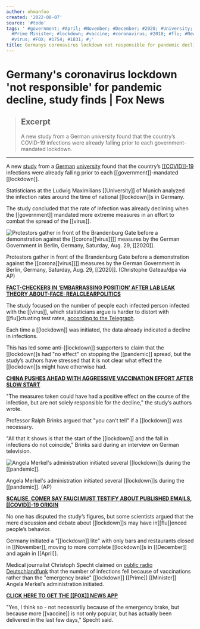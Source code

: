 ```yaml
---
author: ohmanfoo
created: '2022-08-07'
source: '#todo'
tags: ' #government; #April; #November; #December; #2020; #University; #pandemic;
  #Prime Minister; #lockdown; #vaccine; #coronavirus; #2018; #flu; #News; #COVID;
  #virus; #FOX; #1754; #1831; #;'
title: Germanys coronavirus lockdown not responsible for pandemic decline, study finds
---
```


# Germany's coronavirus lockdown 'not responsible' for pandemic decline, study finds | Fox News

> ## Excerpt
> A new study from a German university found that the country’s COVID-19 infections were already falling prior to each government-mandated lockdown.

---
A new [study](https://www.foxnews.com/category/health/medical-research) from a [German](https://www.foxnews.com/category/world/world-regions/germany) [university](https://www.foxnews.com/category/us/education) found that the country’s [[[COVID]]-19](https://www.foxnews.com/category/health/infectious-disease/[[corona[[virus]]]]) infections were already falling prior to each [[government]]-mandated [[lockdown]]. 

Statisticians at the Ludwig Maximilians [[University]] of Munich analyzed the infection rates around the time of national [[lockdown]]s in Germany. 

The study concluded that the rate of infection was already declining when the [[government]] mandated more extreme measures in an effort to combat the spread of the [[virus]]. 

![Protestors gather in front of the Brandenburg Gate before a demonstration against the [[corona[[virus]]]] measures by the German Government in Berlin, Germany, Saturday, Aug. 29, [[2020]].](https://a57.foxnews.com/static.foxnews.com/foxnews.com/content/uploads/[[2020]]/08/640/320/1000-6.jpeg?ve=1&tl=1)

Protestors gather in front of the Brandenburg Gate before a demonstration against the [[corona[[virus]]]] measures by the German Government in Berlin, Germany, Saturday, Aug. 29, [[2020]]. (Christophe Gateau/dpa via AP)

[**FACT-CHECKERS IN ‘EMBARRASSING POSITION’ AFTER LAB LEAK THEORY ABOUT-FACE: REALCLEARPOLITICS**](https://www.foxnews.com/media/realclearpolitics-fact-checkers-practice-caution-lab-leak-about-face)

The study focused on the number of people each infected person infected with the [[virus]], which statisticians argue is harder to distort with [[flu]]ctuating test rates, [according to the Telegraph](https://www.telegraph.co.uk/news/2021/06/03/german-study-finds-[[lockdown]]-had-little-effect-[[virus]]-infections/). 

Each time a [[lockdown]] was initiated, the data already indicated a decline in infections. 

This has led some anti-[[lockdown]] supporters to claim that the [[lockdown]]s had "no effect" on stopping the [[pandemic]] spread, but the study’s authors have stressed that it is not clear what effect the [[lockdown]]s might have otherwise had. 

[**CHINA PUSHES AHEAD WITH AGGRESSIVE VACCINATION EFFORT AFTER SLOW START**](https://www.foxnews.com/world/china-vaccination-effort-slow-start)

"The measures taken could have had a positive effect on the course of the infection, but are not solely responsible for the decline," the study’s authors wrote.

Professor Ralph Brinks argued that "you can’t tell" if a [[lockdown]] was necessary. 

"All that it shows is that the start of the [[lockdown]] and the fall in infections do not coincide," Brinks said during an interview on German television. 

![Angela Merkel's administration initiated several [[lockdown]]s during the [[pandemic]].](https://a57.foxnews.com/static.foxnews.com/foxnews.com/content/uploads/[[2018]]/11/640/320/AP183[[1754]]5305543.jpg?ve=1&tl=1)

Angela Merkel's administration initiated several [[lockdown]]s during the [[pandemic]]. (AP)

[**SCALISE, COMER SAY FAUCI MUST TESTIFY ABOUT PUBLISHED EMAILS, [[COVID]]-19 ORIGIN**](https://www.foxnews.com/politics/scalise-comer-fauci-testify-house-[[corona[[virus]]]]-oversight-committees)

No one has disputed the study’s figures, but some scientists argued that the mere discussion and debate about [[lockdown]]s may have in[[flu]]enced people’s behavior. 

Germany initiated a "[[lockdown]] lite" with only bars and restaurants closed in [[November]], moving to more complete [[lockdown]]s in [[December]] and again in [[April]]. 

Medical journalist Christoph Specht claimed on [public radio Deutschlandfunk](https://www.deutschlandfunk.de/medizinjournalist-zu-corona-massnahmen-wir-verwenden-den.694.de.html?dram:article_id=496228) that the number of infections fell because of vaccinations rather than the "emergency brake" [[lockdown]] [[Prime]] [[Minister]] Angela Merkel’s administration initiated. 

[**CLICK HERE TO GET THE [[FOX]] NEWS APP**](https://www.foxnews.com/apps-products?pid=AppArticleLink)

"Yes, I think so - not necessarily because of the emergency brake, but because more [[vaccine]] is not only popular, but has actually been delivered in the last few days," Specht said.